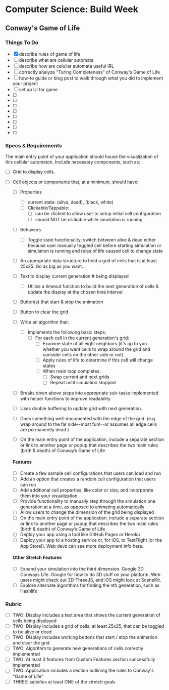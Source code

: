 # Computer Science:  Build Week

## Conway's Game of Life

### Things To Do

- [X] describe rules of game of life
- [ ] describe what are cellular automata
- [ ] describe how are celullar automata useful IRL
- [ ] correctly analyze "Turing Completeness" of Conway's Game of Life
- [ ] how-to guide or blog post to walk through what you did to implement your project
- [ ] set up UI for game
- [ ]
- [ ]
- [ ]
- [ ]
- [ ]
- [ ]
- [ ]
- [ ] 

### Specs & Requirements

The main entry point of your application should house the visualization of this cellular automaton. Include necessary components, such as:

- [ ] Grid to display cells.
- [ ] Cell objects or components that, at a minimum, should have:
    - [ ] Properties
        - [ ] current state: (alive, dead), (black, white)
        - [ ] Clickable/Tappable:
            - [ ] can be clicked to allow user to setup initial cell configuration
            - [ ] should NOT be clickable while simulation is running
    - [ ] Behaviors
        - [ ] Toggle state functionality: switch between alive & dead either because user manually toggled cell before starting simulation or simulation is running and rules of life caused cell to change state
    - [ ] An appropriate data structure to hold a grid of cells that is at least 25x25. Go as big as you want.
    - [ ] Text to display current generation # being displayed
        - [ ] Utilize a timeout function to build the next generation of cells & update the display at the chosen time interval
    - [ ] Button(s) that start & stop the animation
    - [ ] Button to clear the grid
    - [ ] Write an algorithm that:
        - [ ] Implements the following basic steps:
            - [ ] For each cell in the current generation's grid:
                - [ ] Examine state of all eight neighbors (it's up to you whether you want cells to wrap around the grid and consider cells on the other side or not)
                - [ ] Apply rules of life to determine if this cell will change states
                - [ ] When main loop completes:
                    - [ ] Swap current and next grids
                    - [ ] Repeat until simulation stopped
    - [ ] Breaks down above steps into appropriate sub-tasks implemented with helper functions to improve readability
    - [ ] Uses double buffering to update grid with next generation.
    - [ ] Does something well-documented with the edge of the grid. (e.g. wrap around to the far side--most fun!--or assumes all edge cells are permanently dead.)
    - [ ] On the main entry point of the application, include a separate section or link to another page or popup that describes the two main rules (birth & death) of Conway’s Game of Life


    #### Features

    - [ ] Create a few sample cell configurations that users can load and run
    - [ ] Add an option that creates a random cell configuration that users can run
    - [ ] Add additional cell properties, like color or size, and incorporate them into your visualization
    - [ ] Provide functionality to manually step through the simulation one generation at a time, as opposed to animating automatically
    - [ ] Allow users to change the dimension of the grid being displayed
    - [ ] On the main entry point of the application, include a separate section or link to another page or popup that describes the two main rules (birth & death) of Conway’s Game of Life
    - [ ] Deploy your app using a tool like GitHub Pages or Heroku
    - [ ] Deploy your app to a hosting service or, for iOS, to TestFlight (or the App Store!). Web devs can see more deployment info here.

    #### Other Stretch Features

    - [ ] Expand your simulation into the third dimension. Google 3D Conways Life. Google for how to do 3D stuff on your platform. Web users might check out 3D-ThreeJS, and iOS might look at SceneKit.
    - [ ] Explore alternate algorithms for finding the nth generation, such as Hashlife

### Rubric

- [ ] TWO:  Display includes a text area that shows the current generation of cells being displayed
- [ ] TWO:  Display includes a grid of cells, at least 25x25, that can be toggled to be alive or dead
- [ ] TWO:  Display includes working buttons that start / stop the animation and clear the grid
- [ ] TWO:  Algorithm to generate new generations of cells correctly implemented
- [ ] TWO:  At least 3 features from Custom Features section successfully implemented
- [ ] TWO:  Application includes a section outlining the rules to Conway's "Game of Life"
- [ ] THREE:  satisfies at least ONE of the stretch goals
